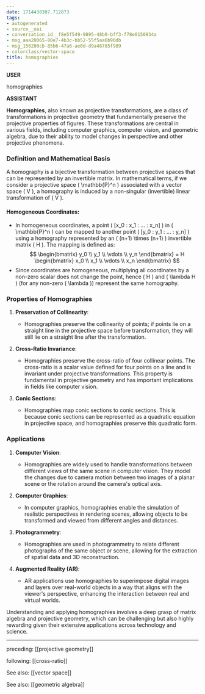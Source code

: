 ```yaml
---
date: 1714438307.712873
tags:
- autogenerated
- source__oai
- conversation_id__f8e5f549-9895-48b0-bff3-f78e0150934a
- msg_aaa28065-80e7-4b3c-bb52-55f5aa6b90db
- msg_156200cb-85b6-47a6-ae0d-d9a48785f989
- colorclass/vector-space
title: homographies
---
```


**USER**

homographies


**ASSISTANT**

**Homographies**, also known as projective transformations, are a class of transformations in projective geometry that fundamentally preserve the projective properties of figures. These transformations are central in various fields, including computer graphics, computer vision, and geometric algebra, due to their ability to model changes in perspective and other projective phenomena.

### Definition and Mathematical Basis

A homography is a bijective transformation between projective spaces that can be represented by an invertible matrix. In mathematical terms, if we consider a projective space \( \mathbb{P}^n \) associated with a vector space \( V \), a homography is induced by a non-singular (invertible) linear transformation of \( V \).

#### Homogeneous Coordinates:
- In homogeneous coordinates, a point \( [x_0 : x_1 : ... : x_n] \) in \( \mathbb{P}^n \) can be mapped to another point \( [y_0 : y_1 : ... : y_n] \) using a homography represented by an \( (n+1) \times (n+1) \) invertible matrix \( H \). The mapping is defined as:
  $$
  \begin{bmatrix}
  y_0 \\
  y_1 \\
  \vdots \\
  y_n
  \end{bmatrix}
  = H
  \begin{bmatrix}
  x_0 \\
  x_1 \\
  \vdots \\
  x_n
  \end{bmatrix}
  $$
- Since coordinates are homogeneous, multiplying all coordinates by a non-zero scalar does not change the point, hence \( H \) and \( \lambda H \) (for any non-zero \( \lambda \)) represent the same homography.

### Properties of Homographies

1. **Preservation of Collinearity**:
   - Homographies preserve the collinearity of points; if points lie on a straight line in the projective space before transformation, they will still lie on a straight line after the transformation.

2. **Cross-Ratio Invariance**:
   - Homographies preserve the cross-ratio of four collinear points. The cross-ratio is a scalar value defined for four points on a line and is invariant under projective transformations. This property is fundamental in projective geometry and has important implications in fields like computer vision.

3. **Conic Sections**:
   - Homographies map conic sections to conic sections. This is because conic sections can be represented as a quadratic equation in projective space, and homographies preserve this quadratic form.

### Applications

1. **Computer Vision**:
   - Homographies are widely used to handle transformations between different views of the same scene in computer vision. They model the changes due to camera motion between two images of a planar scene or the rotation around the camera's optical axis.

2. **Computer Graphics**:
   - In computer graphics, homographies enable the simulation of realistic perspectives in rendering scenes, allowing objects to be transformed and viewed from different angles and distances.

3. **Photogrammetry**:
   - Homographies are used in photogrammetry to relate different photographs of the same object or scene, allowing for the extraction of spatial data and 3D reconstruction.

4. **Augmented Reality (AR)**:
   - AR applications use homographies to superimpose digital images and layers over real-world objects in a way that aligns with the viewer's perspective, enhancing the interaction between real and virtual worlds.

Understanding and applying homographies involves a deep grasp of matrix algebra and projective geometry, which can be challenging but also highly rewarding given their extensive applications across technology and science.


---

preceding: [[projective geometry]]  


following: [[cross-ratio]]

See also: [[vector space]]


See also: [[geometric algebra]]